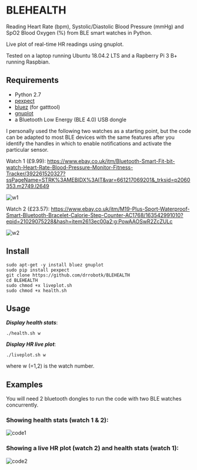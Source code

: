 # BLEHEALTH
Reading Heart Rate (bpm), Systolic/Diastolic Blood Pressure (mmHg) and SpO2 Blood Oxygen (%) from BLE smart watches in Python. 

Live plot of real-time HR readings using gnuplot.

Tested on a laptop running Ubuntu 18.04.2 LTS and a Rapberry Pi 3 B+ running Raspbian.

## Requirements

* Python 2.7
* [pexpect](https://pypi.org/project/pexpect/)
* [bluez](http://www.bluez.org/) (for gatttool)
* [gnuplot](http://www.gnuplot.info/)
* a Bluetooth Low Energy (BLE 4.0) USB dongle

I personally used the following two watches as a starting point, but the code can be adapted to most BLE devices with the same features after you identify the handles in which to enable notifications and activate the particular sensor. 

Watch 1 (£9.99): https://www.ebay.co.uk/itm/Bluetooth-Smart-Fit-bit-watch-Heart-Rate-Blood-Pressure-Monitor-Fitness-Tracker/392261520327?ssPageName=STRK%3AMEBIDX%3AIT&var=661217069201&_trksid=p2060353.m2749.l2649

![w1](https://user-images.githubusercontent.com/51001263/58653932-bde20d80-830e-11e9-922f-e3bbbe0c7906.jpg)

Watch 2 (£23.57): https://www.ebay.co.uk/itm/M19-Plus-Sport-Waterproof-Smart-Bluetooth-Bracelet-Calorie-Step-Counter-AC1768/163542991010?epid=21029075228&hash=item2613ec00a2:g:PowAAOSwR2ZcZULc

![w2](https://user-images.githubusercontent.com/51001263/58653933-bde20d80-830e-11e9-9e61-6fc9e54615db.jpg)

## Install
```
sudo apt-get -y install bluez gnuplot
sudo pip install pexpect
git clone https://github.com/drrobotk/BLEHEALTH
cd BLEHEALTH
sudo chmod +x liveplot.sh
sudo chmod +x health.sh
```
## Usage
***Display health stats***:
```
./health.sh w
```
***Display HR live plot***:
```
./liveplot.sh w
```
where w (=1,2) is the watch number.
## Examples

You will need 2 bluetooth dongles to run the code with two BLE watches concurrently. 

### Showing health stats (watch 1 & 2):

![code1](https://user-images.githubusercontent.com/51001263/58371825-de742700-7f0c-11e9-9d3f-d7789c5fcf6d.PNG)

### Showing a live HR plot (watch 2) and health stats (watch 1):

![code2](https://user-images.githubusercontent.com/51001263/58371826-de742700-7f0c-11e9-8afb-7fe72b3d45cc.PNG)
